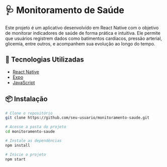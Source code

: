 # 🩺 Monitoramento de Saúde

Este projeto é um aplicativo desenvolvido em React Native com o objetivo de monitorar indicadores de saúde de forma prática e intuitiva. Ele permite que usuários registrem dados como batimentos cardíacos, pressão arterial, glicemia, entre outros, e acompanhem sua evolução ao longo do tempo.

## 🚀 Tecnologias Utilizadas

- [React Native](https://reactnative.dev/)
- [Expo](https://expo.dev/) 
- [JavaScript](https://developer.mozilla.org/pt-BR/docs/Web/JavaScript)

## 📦 Instalação

```bash
# Clone o repositório
git clone https://github.com/seu-usuario/monitoramento-saude.git

# Acesse a pasta do projeto
cd monitoramento-saude

# Instale as dependências
npm install

# Inicie o projeto
npm start
```
